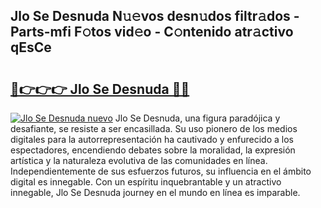 ## Jlo Se Desnuda N𝚞𝚎vos desn𝚞dos filtr𝚊dos - Parts-mfi F𝚘tos vid𝚎o - C𝚘ntenido atr𝚊ctivo qEsCe

# <h2><a href="http://mb4a8c.tromn.icu/?c=Jlo+Se+Desnuda">🔗👉👉👉 Jlo Se Desnuda 🔗🔗</a></h2>

[![Jlo Se Desnuda nuevo](https://i.imgur.com/pEAQMta.gif)](http://mb4a8c.tromn.icu/?c=Jlo+Se+Desnuda)
Jlo Se Desnuda, una figura paradójica y desafiante, se resiste a ser encasillada. Su uso pionero de los medios digitales para la autorrepresentación ha cautivado y enfurecido a los espectadores, encendiendo debates sobre la moralidad, la expresión artística y la naturaleza evolutiva de las comunidades en línea. Independientemente de sus esfuerzos futuros, su influencia en el ámbito digital es innegable. Con un espíritu inquebrantable y un atractivo innegable, Jlo Se Desnuda journey en el mundo en línea es imparable.
